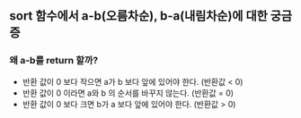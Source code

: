 ## sort 함수에서 a-b(오름차순), b-a(내림차순)에 대한 궁금증

### 왜 a-b를 return 할까?
- 반환 값이 0 보다 작으면 a가 b 보다 앞에 있어야 한다. (반환값 < 0)
- 반환 값이 0 이라면 a와 b 의 순서를 바꾸지 않는다. (반환값 = 0)
- 반환 값이 0 보다 크면 b가 a 보다 앞에 있어야 한다. (반환값 > 0)